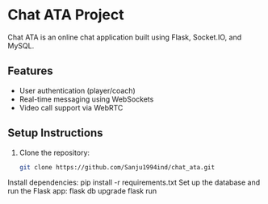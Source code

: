 ﻿# Chat ATA Project
Chat ATA is an online chat application built using Flask, Socket.IO, and MySQL.

## Features

- User authentication (player/coach)
- Real-time messaging using WebSockets
- Video call support via WebRTC

## Setup Instructions

1. Clone the repository:
   ```bash
   git clone https://github.com/Sanju1994ind/chat_ata.git
   
Install dependencies:
pip install -r requirements.txt
Set up the database and run the Flask app:
flask db upgrade
flask run
